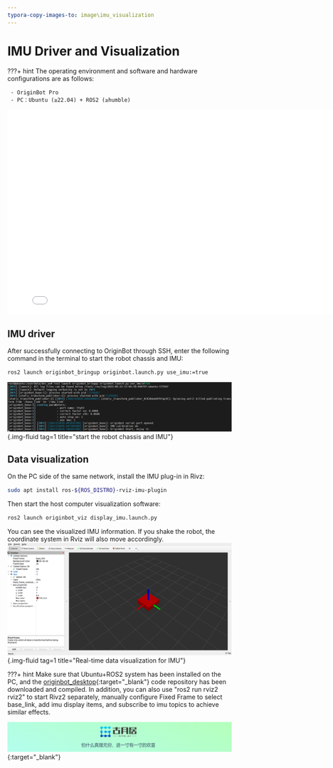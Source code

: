 ```yaml
---
typora-copy-images-to: image\imu_visualization
---
```


# **IMU Driver and Visualization**

???+ hint
    The operating environment and software and hardware configurations are as follows:
    

     - OriginBot Pro
     - PC：Ubuntu (≥22.04) + ROS2 (≥humble)



<iframe
  src="//player.bilibili.com/player.html?aid=516658213&bvid=BV1eg411a7A9&cid=866114680&page=14&autoplay=0"
  scrolling="no"
  border="0"
  width="800px"
  height="460px"
  frameborder="no"
  framespacing="0"
  allowfullscreen="true"
>
</iframe>



## **IMU driver**

After successfully connecting to OriginBot through SSH, enter the following command in the terminal to start the robot chassis and IMU:

```bash
ros2 launch originbot_bringup originbot.launch.py use_imu:=true
```

![image-20220822150712051](../../assets/img/imu_visualization/image-20220822150712051.png){.img-fluid tag=1 title="start the robot chassis and IMU"}



## **Data visualization**

On the PC side of the same network, install the IMU plug-in in Rivz:

```bash
sudo apt install ros-${ROS_DISTRO}-rviz-imu-plugin
```



Then start the host computer visualization software:

```bash
ros2 launch originbot_viz display_imu.launch.py
```



You can see the visualized IMU information. If you shake the robot, the coordinate system in Rviz will also move accordingly.
![img](../../assets/img/imu_visualization/Clip_2024-09-14_17-59-47.png){.img-fluid tag=1 title="Real-time data visualization for IMU"}

???+ hint
    Make sure that Ubuntu+ROS2 system has been installed on the PC, and the [originbot_desktop](https://github.com/yzhcat/originbot_desktop){:target="_blank"} code repository has been downloaded and compiled. In addition, you can also use "ros2 run rviz2 rviz2" to start Rivz2 separately, manually configure Fixed Frame to select base_link, add imu display items, and subscribe to imu topics to achieve similar effects.



[![图片1](../../assets/img/footer.png)](https://www.guyuehome.com/){:target="_blank"}

